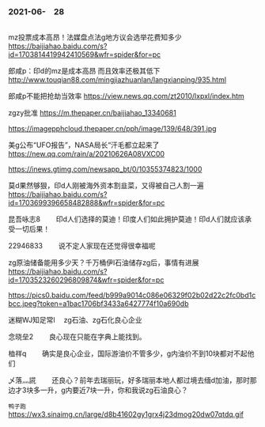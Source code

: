### 2021-06-　28

```note
```

<div id="Div1" style="">

mz投票成本高昂！法媒盘点法g地方议会选举花费知多少
https://baijiahao.baidu.com/s?id=1703814419942410569&wfr=spider&for=pc

郎咸p：印d的mz是成本高昂 而且效率还极其低下
http://www.touqian88.com/mingjiazhuanlan/langxianping/935.html

郎咸p不能把抢劫当效率
https://view.news.qq.com/zt2010/lxpxl/index.htm

zgzy批准
https://m.thepaper.cn/baijiahao_13340681

https://imagepphcloud.thepaper.cn/pph/image/139/648/391.jpg

美g公布“UFO报告”，NASA局长“汗毛都立起来了
https://new.qq.com/rain/a/20210626A08VXC00

https://inews.gtimg.com/newsapp_bt/0/10355374823/1000

莫d果然够狠，印d人刚被海外资本割韭菜，又得被自己人割一遍
https://baijiahao.baidu.com/s?id=1703699396658482888&wfr=spider&for=pc

昆吾咏志8　
　印d人们选择的莫迪！印度人们如此拥护莫迪！印d人们就应该承受一切后果！<br>

22946833　
　说不定人家现在还觉得很幸福呢<br>

zg原油储备能用多少天？千万桶伊l石油储存zg后，事情有进展
https://baijiahao.baidu.com/s?id=1703523260296809874&wfr=spider&for=pc

https://pics0.baidu.com/feed/b999a9014c086e06329f02b02d22c2fc0bd1cbcc.jpeg?token=a1bac1706bf3433a6427774f10a690db

迷糊WJ知足常l
　zg石油、zg石化良心企业<br>

念晓垒2　
　良心现在只能在字典上能找到。<br>

桖祥q　
　确实是良心企业，国际游油价不管多少，g内油价不到10块都对不起他们<br>

乄落灬誮　
　还良心？前年去瑞丽玩，好多瑞丽本地人都过境去缅d加油，那时那边才3块多一升，g内要近7块一升，你和我说zg石油良心？<br>

`鸭子跑`<br>
https://wx3.sinaimg.cn/large/d8b41602gy1grx4j23dmog20dw07qtdq.gif

</div>

<script src="https://cdn.jsdelivr.net/npm/jquery@3.5.1/dist/jquery.min.js"></script>

<link rel="stylesheet" href="https://cdn.jsdelivr.net/gh/fancyapps/fancybox@3.5.7/dist/jquery.fancybox.min.css" />
<script src="https://cdn.jsdelivr.net/gh/fancyapps/fancybox@3.5.7/dist/jquery.fancybox.min.js"></script>

<script type="text/javascript">

setTimeout(function(){
  Div1.innerHTML = parseURL(Div1.innerHTML);
},0);

var __urlRegex = /(\b(https?|ftp|file):\/\/[-A-Z0-9+&@#\/%?=~_|!:,.;]*[-A-Z0-9+&@#\/%=~_|])/ig;
var __imgRegex = /\.(?:jpe?g|gif|png)$/i;

function parseURL($string){

    var exp = __urlRegex;
    return $string.replace(exp,function(match){
            __imgRegex.lastIndex=0;
            if(__imgRegex.test(match)){
                return '<a data-fancybox="gallery" href="' + match.replace("/p=700", "")
                 + '"><img src="' + match.replace("/p=700", "")+'" width="64"></a>';
            }
            else{
                return '<br><a href="' + match + '" target="_blank">' + match + '</a><br>';
            }
        }
    );
}

</script>
